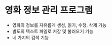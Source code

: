 영화 정보 관리 프로그램
=============================
* 영화의 정보를 자유롭게 생성, 읽기, 수정, 삭제 가능
* 별도의 텍스트 파일로 저장 및 불러오기 기능
* 네 가지의 검색 기능 
